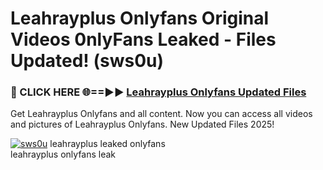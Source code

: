 # Leahrayplus Onlyfans Original Videos 0nlyFans Leaked - Files Updated! (sws0u)

<h3>🔴 CLICK HERE 🌐==►► <a href="https://tinyurl.com/x26r9saj" rel="nofollow">Leahrayplus Onlyfans Updated Files</a></h3>

Get Leahrayplus Onlyfans and all content. Now you can access all videos and pictures of Leahrayplus Onlyfans. New Updated Files 2025!

[![sws0u](https://i.imgur.com/LkgZPqh.gif)](https://tinyurl.com/x26r9saj)
leahrayplus leaked onlyfans<br>
leahrayplus onlyfans leak